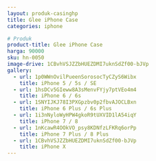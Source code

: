 ```yaml
---
layout: produk-casinghp
title: Glee iPhone Case
categories: iphone

# Produk
product-title: Glee iPhone Case
harga: 90000
sku: hn-0050
image-drive: 1CBvhVSJZZbHUEZDMI7uknSdZf00-bJVp
gallery:
  - url: 1p0WWnOvilPueenSorosocTyCZyS6Wibx
    title: iPhone 5 / 5s / SE
  - url: 1hsDCv5GIeww8A3sMenvFYjy7ptVEo4m4
    title: iPhone 6 / 6s
  - url: 1SNYIJKJ78I3PXGpzbv0p2fbvAJOCLBxn
    title: iPhone 6 Plus / 6s Plus
  - url: 1i3nNyloWyHPW4gkoR9tUXVID1lA54iqY
    title: iPhone 7 / 8
  - url: 1nKcawR4OOkVO_psy8KDNfzLFKRq6orPp
    title: iPhone 7 Plus / 8 Plus
  - url: 1CBvhVSJZZbHUEZDMI7uknSdZf00-bJVp
    title: iPhone X
---
```

